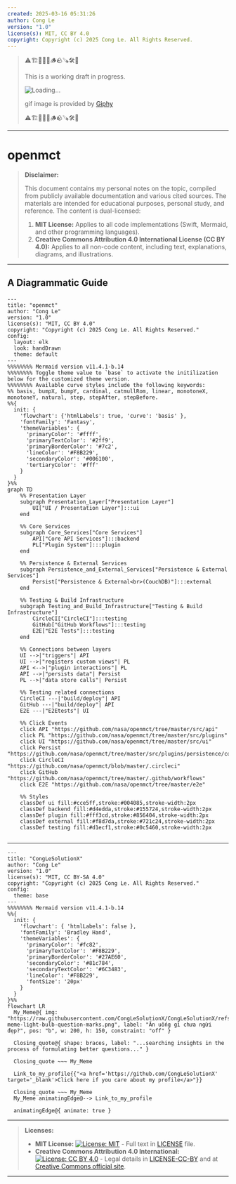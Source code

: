 ```yaml
---
created: 2025-03-16 05:31:26
author: Cong Le
version: "1.0"
license(s): MIT, CC BY 4.0
copyright: Copyright (c) 2025 Cong Le. All Rights Reserved.
---
```




> ⚠️🏗️🚧🦺🧱🪵🪨🪚🛠️👷
> 
> This is a working draft in progress.
> 
> ![Loading...](https://media2.giphy.com/media/v1.Y2lkPTc5MGI3NjExeWdhMDA2OTFuNXJnZ3VsNXJtbWR5YTRydGphdGVscXVyMWp1bzdoNyZlcD12MV9pbnRlcm5hbF9naWZfYnlfaWQmY3Q9Zw/26DNaIqCtz7u4KN7W/giphy.gif)
> 
> gif image is provided by [Giphy](https://giphy.com)
> 
> ⚠️🏗️🚧🦺🧱🪵🪨🪚🛠️👷

----


# openmct
> **Disclaimer:**
>
> This document contains my personal notes on the topic,
> compiled from publicly available documentation and various cited sources.
> The materials are intended for educational purposes, personal study, and reference.
> The content is dual-licensed:
> 1. **MIT License:** Applies to all code implementations (Swift, Mermaid, and other programming languages).
> 2. **Creative Commons Attribution 4.0 International License (CC BY 4.0):** Applies to all non-code content, including text, explanations, diagrams, and illustrations.
---


## A Diagrammatic Guide 


```mermaid
---
title: "openmct"
author: "Cong Le"
version: "1.0"
license(s): "MIT, CC BY 4.0"
copyright: "Copyright (c) 2025 Cong Le. All Rights Reserved."
config:
  layout: elk
  look: handDrawn
  theme: default
---
%%%%%%%% Mermaid version v11.4.1-b.14
%%%%%%%% Toggle theme value to `base` to activate the initilization below for the customized theme version.
%%%%%%%% Available curve styles include the following keywords:
%% basis, bumpX, bumpY, cardinal, catmullRom, linear, monotoneX, monotoneY, natural, step, stepAfter, stepBefore.
%%{
  init: {
    'flowchart': {'htmlLabels': true, 'curve': 'basis' },
    'fontFamily': 'Fantasy',
    'themeVariables': {
      'primaryColor': '#ffff',
      'primaryTextColor': '#2ff9',
      'primaryBorderColor': '#7c2',
      'lineColor': '#F8B229',
      'secondaryColor': '#006100',
      'tertiaryColor': '#fff'
    }
  }
}%%
graph TD
    %% Presentation Layer
    subgraph Presentation_Layer["Presentation Layer"]
        UI["UI / Presentation Layer"]:::ui
    end

    %% Core Services
    subgraph Core_Services["Core Services"]
        API["Core API Services"]:::backend
        PL["Plugin System"]:::plugin
    end

    %% Persistence & External Services
    subgraph Persistence_and_External_Services["Persistence & External Services"]
        Persist["Persistence & External<br>(CouchDB)"]:::external
    end

    %% Testing & Build Infrastructure
    subgraph Testing_and_Build_Infrastructure["Testing & Build Infrastructure"]
        CircleCI["CircleCI"]:::testing
        GitHub["GitHub Workflows"]:::testing
        E2E["E2E Tests"]:::testing
    end

    %% Connections between layers
    UI -->|"triggers"| API
    UI -->|"registers custom views"| PL
    API <-->|"plugin interactions"| PL
    API -->|"persists data"| Persist
    PL -->|"data store calls"| Persist

    %% Testing related connections
    CircleCI ---|"build/deploy"| API
    GitHub ---|"build/deploy"| API
    E2E ---|"E2Etests"| UI

    %% Click Events
    click API "https://github.com/nasa/openmct/tree/master/src/api"
    click PL "https://github.com/nasa/openmct/tree/master/src/plugins"
    click UI "https://github.com/nasa/openmct/tree/master/src/ui"
    click Persist "https://github.com/nasa/openmct/tree/master/src/plugins/persistence/couch"
    click CircleCI "https://github.com/nasa/openmct/blob/master/.circleci"
    click GitHub "https://github.com/nasa/openmct/tree/master/.github/workflows"
    click E2E "https://github.com/nasa/openmct/tree/master/e2e"

    %% Styles
    classDef ui fill:#cce5ff,stroke:#004085,stroke-width:2px
    classDef backend fill:#d4edda,stroke:#155724,stroke-width:2px
    classDef plugin fill:#fff3cd,stroke:#856404,stroke-width:2px
    classDef external fill:#f8d7da,stroke:#721c24,stroke-width:2px
    classDef testing fill:#d1ecf1,stroke:#0c5460,stroke-width:2px
    
```



---

<!-- 
```mermaid
%% Current Mermaid version
info
```  -->


```mermaid
---
title: "CongLeSolutionX"
author: "Cong Le"
version: "1.0"
license(s): "MIT, CC BY-SA 4.0"
copyright: "Copyright (c) 2025 Cong Le. All Rights Reserved."
config:
  theme: base
---
%%%%%%%% Mermaid version v11.4.1-b.14
%%{
  init: {
    'flowchart': { 'htmlLabels': false },
    'fontFamily': 'Bradley Hand',
    'themeVariables': {
      'primaryColor': '#fc82',
      'primaryTextColor': '#F8B229',
      'primaryBorderColor': '#27AE60',
      'secondaryColor': '#81c784',
      'secondaryTextColor': '#6C3483',
      'lineColor': '#F8B229',
      'fontSize': '20px'
    }
  }
}%%
flowchart LR
  My_Meme@{ img: "https://raw.githubusercontent.com/CongLeSolutionX/CongLeSolutionX/refs/heads/main/assets/images/My-meme-light-bulb-question-marks.png", label: "Ăn uống gì chưa ngừi đẹp?", pos: "b", w: 200, h: 150, constraint: "off" }

  Closing_quote@{ shape: braces, label: "...searching insights in the process of formulating better questions..." }

  Closing_quote ~~~ My_Meme
    
  Link_to_my_profile{{"<a href='https://github.com/CongLeSolutionX' target='_blank'>Click here if you care about my profile</a>"}}

  Closing_quote ~~~ My_Meme
  My_Meme animatingEdge@--> Link_to_my_profile
  
  animatingEdge@{ animate: true }

```

---
> **Licenses:**
>
> - **MIT License:**  [![License: MIT](https://img.shields.io/badge/License-MIT-yellow.svg)](LICENSE) - Full text in [LICENSE](LICENSE) file.
> - **Creative Commons Attribution 4.0 International:** [![License: CC BY 4.0](https://licensebuttons.net/l/by/4.0/88x31.png)](LICENSE-CC-BY) - Legal details in [LICENSE-CC-BY](LICENSE-CC-BY) and at [Creative Commons official site](http://creativecommons.org/licenses/by/4.0/).
> 
---
